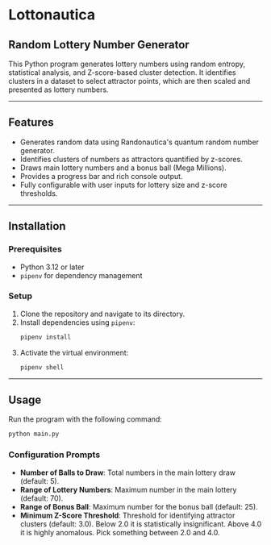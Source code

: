 # Lottonautica

## Random Lottery Number Generator

This Python program generates lottery numbers using random entropy, statistical analysis, and Z-score-based  cluster detection. It identifies clusters in a dataset to select attractor points, which are then scaled and presented as lottery numbers.

---

## Features

- Generates random data using Randonautica's quantum random number generator.
- Identifies clusters of numbers as attractors quantified by z-scores.
- Draws main lottery numbers and a bonus ball (Mega Millions).
- Provides a progress bar and rich console output.
- Fully configurable with user inputs for lottery size and z-score thresholds.

---

## Installation

### Prerequisites

- Python 3.12 or later
- `pipenv` for dependency management

### Setup

1. Clone the repository and navigate to its directory.
2. Install dependencies using `pipenv`:
   ```bash
   pipenv install
   ```
3. Activate the virtual environment:
   ```bash
   pipenv shell
   ```

---

## Usage

Run the program with the following command:

```bash
python main.py
```

### Configuration Prompts

- **Number of Balls to Draw**: Total numbers in the main lottery draw (default: 5).
- **Range of Lottery Numbers**: Maximum number in the main lottery (default: 70).
- **Range of Bonus Ball**: Maximum number for the bonus ball (default: 25).
- **Minimum Z-Score Threshold**: Threshold for identifying attractor clusters (default: 3.0). Below 2.0 it is statistically insignificant. Above 4.0 it is highly anomalous. Pick something between 2.0 and 4.0.